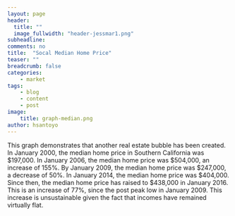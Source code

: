 ```yaml
---
layout: page
header:
  title: ""
  image_fullwidth: "header-jessmar1.png"
subheadline: 
comments: no
title:  "Socal Median Home Price"
teaser: ""
breadcrumb: false
categories:
    - market
tags:
    - blog
    - content
    - post
image:
    title: graph-median.png
author: hsantoyo
---
```

This graph demonstrates that another real estate bubble has been created. In January 2000, the median home price in Southern California was $197,000. In January 2006, the median home price was $504,000, an increase of 155%. By January 2009, the median home price was $247,000, a decrease of 50%. In January 2014, the median home price was $404,000. Since then, the median home price has raised to $438,000 in January 2016. This is an increase of 77%, since the post peak low in January 2009. This increase is unsustainable given the fact that incomes have remained virtually flat.

<!--more-->

